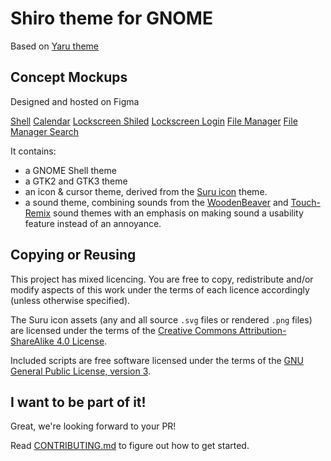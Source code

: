 # Shiro theme for GNOME

Based on [Yaru theme](https://github.com/ubuntu/yaru)

## Concept Mockups
Designed and hosted on Figma


[Shell](https://www.figma.com/file/JQlJo3VKMsDRjIdMGvtqgvwb/Ubuntu?node-id=3%3A13)
[Calendar](https://www.figma.com/file/JQlJo3VKMsDRjIdMGvtqgvwb/Ubuntu?node-id=297%3A2)
[Lockscreen Shiled](https://www.figma.com/file/JQlJo3VKMsDRjIdMGvtqgvwb/Ubuntu?node-id=186%3A0)
[Lockscreen Login](https://www.figma.com/file/JQlJo3VKMsDRjIdMGvtqgvwb/Ubuntu?node-id=209%3A0)
[File Manager](https://www.figma.com/file/JQlJo3VKMsDRjIdMGvtqgvwb/Ubuntu?node-id=68%3A0)
[File Manager Search](https://www.figma.com/file/JQlJo3VKMsDRjIdMGvtqgvwb/Ubuntu?node-id=59%3A0)

It contains:
 * a GNOME Shell theme
 * a GTK2 and GTK3 theme
 * an icon & cursor theme, derived from the [Suru icon](https://snwh.org/suru) theme.
 * a sound theme, combining sounds from the [WoodenBeaver](https://github.com/madsrh/WoodenBeaver) and [Touch-Remix](https://github.com/madsrh/TouchRemix) sound themes with an emphasis on making sound a usability feature instead of an annoyance.

## Copying or Reusing

This project has mixed licencing. You are free to copy, redistribute and/or modify aspects of this work under the terms of each licence accordingly (unless otherwise specified).

The Suru icon assets (any and all source `.svg` files or rendered `.png` files) are licensed under the terms of the [Creative Commons Attribution-ShareAlike 4.0 License](https://creativecommons.org/licenses/by-sa/4.0/).

Included scripts are free software licensed under the terms of the [GNU General Public License, version 3](https://www.gnu.org/licenses/gpl-3.0.txt).

## I want to be part of it!

Great, we're looking forward to your PR!

Read [CONTRIBUTING.md](./CONTRIBUTING.md) to figure out how to get started.
